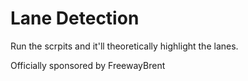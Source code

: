 # Lane Detection
Run the scrpits and it'll theoretically highlight the lanes. 

Officially sponsored by FreewayBrent
